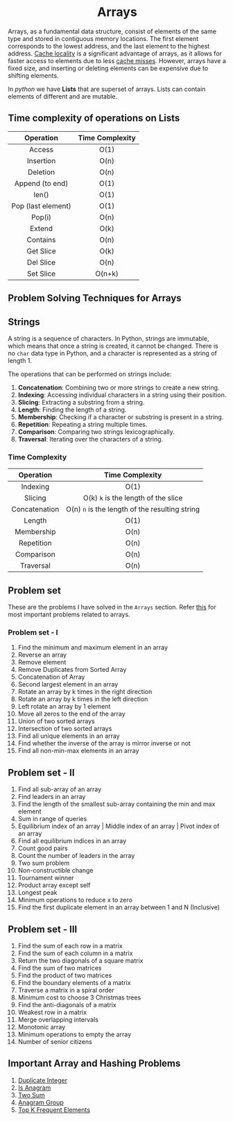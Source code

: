 <h1 align="center"> Arrays </h1>

Arrays, as a fundamental data structure, consist of elements of the same type and stored in contiguous memory locations. The first element corresponds to the lowest address, and the last element to the highest address. [Cache locality](https://www.geeksforgeeks.org/locality-of-reference-and-cache-operation-in-cache-memory/) is a significant advantage of arrays, as it allows for faster access to elements due to less [cache misses](https://stackoverflow.com/questions/18559342/what-is-a-cache-hit-and-a-cache-miss-why-would-context-switching-cause-cache-mi). However, arrays have a fixed size, and inserting or deleting elements can be expensive due to shifting elements.

In _python_ we have **Lists** that are superset of arrays. Lists can contain elements of different and are mutable. 

## Time complexity of operations on Lists

| Operation |Time Complexity |
|:---------:|:---------------:|
| Access | O(1) |
| Insertion | O(n) |
| Deletion | O(n) |
| Append (to end) | O(1) |
| len() | O(1) |
| Pop (last element) | O(1) |
| Pop(i) | O(n) |
| Extend | O(k) |
| Contains | O(n) |
| Get Slice | O(k) |
| Del Slice | O(n) |
| Set Slice | O(n+k) |

## Problem Solving Techniques for Arrays

<!-- Two pointer, Sliding window, binary search, sorting -->

## Strings

A string is a sequence of characters. In Python, strings are immutable, which means that once a string is created, it cannot be changed. There is no `char` data type in Python, and a character is represented as a string of length 1. 

The operations that can be performed on strings include:

1. **Concatenation**: Combining two or more strings to create a new string.
2. **Indexing**: Accessing individual characters in a string using their position.
3. **Slicing**: Extracting a substring from a string.
4. **Length**: Finding the length of a string.
5. **Membership**: Checking if a character or substring is present in a string.
6. **Repetition**: Repeating a string multiple times.
7. **Comparison**: Comparing two strings lexicographically.
8. **Traversal**: Iterating over the characters of a string.

### Time Complexity

| Operation | Time Complexity |
|:---------:|:---------------:|
| Indexing | O(1) |
| Slicing | O(k) `k` is the length of the slice |
| Concatenation | O(n) `n` is the length of the resulting string |
| Length | O(1) |
| Membership | O(n) |
| Repetition | O(n) |
| Comparison | O(n) |
| Traversal | O(n) |

## Problem set

These are the problems I have solved in the `Arrays` section. Refer [this](https://www.techinterviewhandbook.org/grind75?hours=40&weeks=4) for most important problems related to arrays.

### Problem set - I

1. Find the minimum and maximum element in an array
2. Reverse an array
3. Remove element
4. Remove Duplicates from Sorted Array
5. Concatenation of Array
6. Second largest element in an array
7. Rotate an array by k times in the right direction
8. Rotate an array by k times in the left direction
9. Left rotate an array by 1 element
10. Move all zeros to the end of the array
11. Union of two sorted arrays
12. Intersection of two sorted arrays
13. Find all unique elements in an array
14. Find whether the inverse of the array is mirror inverse or not
15. Find all non-min-max elements in an array

## Problem set - II

1. Find all sub-array of an array
2. Find leaders in an array
3. Find the length of the smallest sub-array containing the min and max element
4. Sum in range of queries
5. Equilibrium index of an array | Middle index of an array | Pivot index of an array
6. Find all equilibrium indices in an array
7. Count good pairs
8. Count the number of leaders in the array
9. Two sum problem
10. Non-constructible change
11. Tournament winner
12. Product array except self
13. Longest peak
14. Minimum operations to reduce x to zero
15. Find the first duplicate element in an array between 1 and N (Inclusive)

## Problem set - III

1. Find the sum of each row in a matrix
2. Find the sum of each column in a matrix
3. Return the two diagonals of a square matrix
4. Find the sum of two matrices
5. Find the product of two matrices
6. Find the boundary elements of a matrix
7. Traverse a matrix in a spiral order
8. Minimum cost to choose 3 Christmas trees
9. Find the anti-diagonals of a matrix
10. Weakest row in a matrix
11. Merge overlapping intervals
12. Monotonic array
13. Minimum operations to empty the array
14. Number of senior citizens


## Important Array and Hashing Problems

1. [Duplicate Integer](https://neetcode.io/problems/duplicate-integer)
2. [Is Anagram](https://neetcode.io/problems/is-anagram)
3. [Two Sum](https://neetcode.io/problems/two-integer-sum)
4. [Anagram Group](https://neetcode.io/problems/anagram-groups)
5. [Top K Frequent Elements](https://neetcode.io/problems/top-k-elements-in-list)